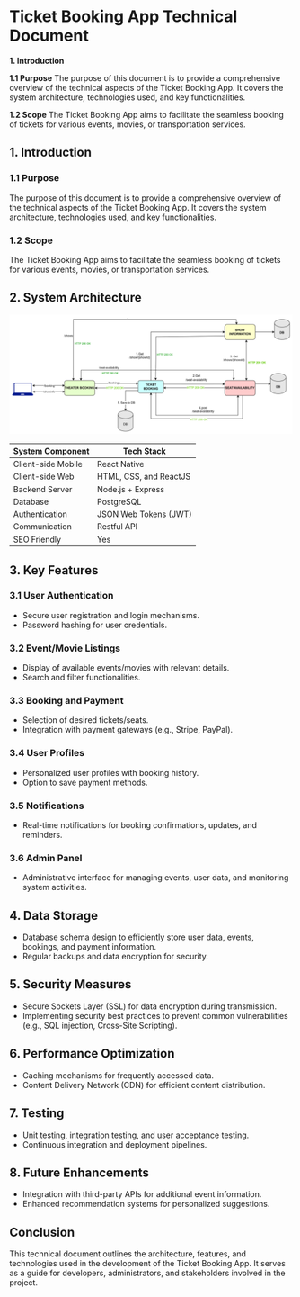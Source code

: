 # Ticket Booking App Technical Document

**1. Introduction**

  **1.1 Purpose**
  The purpose of this document is to provide a comprehensive overview of the technical aspects of the Ticket Booking App. It covers the system architecture, technologies used, and key functionalities.

  **1.2 Scope**
  The Ticket Booking App aims to facilitate the seamless booking of tickets for various events, movies, or transportation services.
  
## 1. Introduction

### 1.1 Purpose
The purpose of this document is to provide a comprehensive overview of the technical aspects of the Ticket Booking App. It covers the system architecture, technologies used, and key functionalities.

### 1.2 Scope
The Ticket Booking App aims to facilitate the seamless booking of tickets for various events, movies, or transportation services.

## 2. System Architecture
 ![/images/TheatreBookingDiagram.png](https://github.com/t3dborlongan/Online-Movie-Ticket-Booking-Script-Free/blob/master/images/TheatreBookingDiagram.png?raw=true)
 
| System Component| Tech Stack |
| ------------- | ------------- |
| Client-side Mobile  | React Native  |
| Client-side Web  | HTML, CSS, and ReactJS  |
| Backend Server  | Node.js + Express  |
| Database  | PostgreSQL  |
| Authentication  | JSON Web Tokens (JWT)  |
| Communication  | Restful API  |
| SEO Friendly  | Yes  |



## 3. Key Features

### 3.1 User Authentication
- Secure user registration and login mechanisms.
- Password hashing for user credentials.

### 3.2 Event/Movie Listings
- Display of available events/movies with relevant details.
- Search and filter functionalities.

### 3.3 Booking and Payment
- Selection of desired tickets/seats.
- Integration with payment gateways (e.g., Stripe, PayPal).

### 3.4 User Profiles
- Personalized user profiles with booking history.
- Option to save payment methods.

### 3.5 Notifications
- Real-time notifications for booking confirmations, updates, and reminders.

### 3.6 Admin Panel
- Administrative interface for managing events, user data, and monitoring system activities.

## 4. Data Storage

- Database schema design to efficiently store user data, events, bookings, and payment information.
- Regular backups and data encryption for security.

## 5. Security Measures

- Secure Sockets Layer (SSL) for data encryption during transmission.
- Implementing security best practices to prevent common vulnerabilities (e.g., SQL injection, Cross-Site Scripting).

## 6. Performance Optimization

- Caching mechanisms for frequently accessed data.
- Content Delivery Network (CDN) for efficient content distribution.

## 7. Testing

- Unit testing, integration testing, and user acceptance testing.
- Continuous integration and deployment pipelines.

## 8. Future Enhancements

- Integration with third-party APIs for additional event information.
- Enhanced recommendation systems for personalized suggestions.

## Conclusion

This technical document outlines the architecture, features, and technologies used in the development of the Ticket Booking App. It serves as a guide for developers, administrators, and stakeholders involved in the project.

